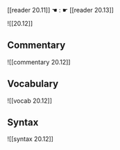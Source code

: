 [[reader 20.11]] ☚ : ☛ [[reader 20.13]]

![[20.12]]

## Commentary

![[commentary 20.12]]

## Vocabulary

![[vocab 20.12]]

## Syntax

![[syntax 20.12]]

